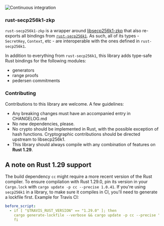 ![Continuous integration](https://github.com/ElementsProject/rust-secp256k1-zkp/workflows/Continuous%20integration/badge.svg)

### rust-secp256k1-zkp

`rust-secp256k1-zkp` is a wrapper around [libsecp256k1-zkp](https://github.com/ElementsProject/secp256k1-zkp) that also
re-exports all bindings from [`rust-secp256k1`](https://github.com/rust-bitcoin/rust-secp256k1).
As such, all of its types - `SecretKey`, `Context`, etc - are interoperable with the ones defined in `rust-secp256k1`.

In addition to everything from `rust-secp256k1`, this library adds type-safe Rust bindings for the following modules:

- generators
- range proofs
- pedersen commitments

### Contributing

Contributions to this library are welcome. A few guidelines:

- Any breaking changes must have an accompanied entry in CHANGELOG.md
- No new dependencies, please.
- No crypto should be implemented in Rust, with the possible exception of hash functions. Cryptographic contributions should be directed upstream to libsecp256k1.
- This library should always compile with any combination of features on **Rust 1.29**.

## A note on Rust 1.29 support

The build dependency `cc` might require a more recent version of the Rust compiler.
To ensure compilation with Rust 1.29.0, pin its version in your `Cargo.lock`
with `cargo update -p cc --precise 1.0.41`. If you're using `secp256k1` in a library,
to make sure it compiles in CI, you'll need to generate a lockfile first.
Example for Travis CI:

```yml
before_script:
  - if [ "$TRAVIS_RUST_VERSION" == "1.29.0" ]; then
    cargo generate-lockfile --verbose && cargo update -p cc --precise "1.0.41" --verbose;
    fi
```
